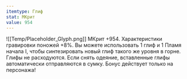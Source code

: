 ```yaml
---
itemtype: Глиф
stat: МКрит 
value: 954
---
```

![[Temp/Placeholder_Glyph.png]]
МКрит +954. Характеристики гравировки поножей +8%. Вы можете использовать 1 глиф и 1 Пламя начала I, чтобы синтезировать новый глиф такого же уровня в горне. Глифы не расходуются. Если снять одеяние, вставленные глифы автоматически отправляются в сумку. Бонус действует только на персонажа!
